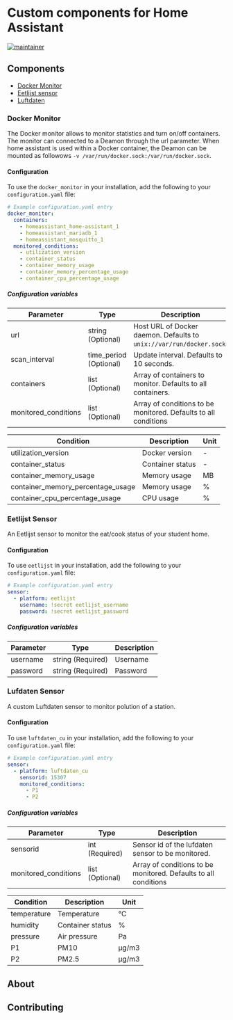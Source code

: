# Custom components for Home Assistant

[![maintainer](https://img.shields.io/badge/maintainer-Sander%20Huisman%20-blue.svg?style=for-the-badge)](https://github.com/Sanderhuisman)

## Components

* [Docker Monitor](#docker_monitor)
* [Eetlijst sensor](#eetlijst)
* [Luftdaten](#luftdaten)

### Docker Monitor <a name="docker_monitor"></a>

The Docker monitor allows to monitor statistics and turn on/off containers. The monitor can connected to a Deamon through the url parameter. When home assistant is used within a Docker container, the Deamon can be mounted as followows `-v /var/run/docker.sock:/var/run/docker.sock`.

#### Configuration

To use the `docker_monitor` in your installation, add the following to your `configuration.yaml` file:

```yaml
# Example configuration.yaml entry
docker_monitor:
  containers:
    - homeassistant_home-assistant_1
    - homeassistant_mariadb_1
    - homeassistant_mosquitto_1
  monitored_conditions:
    - utilization_version
    - container_status
    - container_memory_usage
    - container_memory_percentage_usage
    - container_cpu_percentage_usage
```

##### Configuration variables

| Parameter            | Type                     | Description                                                           |
| -------------------- | ------------------------ | --------------------------------------------------------------------- |
| url                  | string       (Optional)  | Host URL of Docker daemon. Defaults to `unix://var/run/docker.sock`.  |
| scan_interval        | time_period  (Optional)  | Update interval. Defaults to 10 seconds.                              |
| containers           | list         (Optional)  | Array of containers to monitor. Defaults to all containers.           |
| monitored_conditions | list         (Optional)  | Array of conditions to be monitored. Defaults to all conditions       |

| Condition                         | Description           | Unit  |
| --------------------------------- | --------------------- | ----- |
| utilization_version               | Docker version        | -     |
| container_status                  | Container status      | -     |
| container_memory_usage            | Memory usage          | MB    |
| container_memory_percentage_usage | Memory usage          | %     |
| container_cpu_percentage_usage    | CPU usage             | %     |

### Eetlijst Sensor <a name="eetlijst"></a>

An Eetlijst sensor to monitor the eat/cook status of your student home.

#### Configuration

To use `eetlijst` in your installation, add the following to your `configuration.yaml` file:

```yaml
# Example configuration.yaml entry
sensor:
  - platform: eetlijst
    username: !secret eetlijst_username
    password: !secret eetlijst_password
```

##### Configuration variables

| Parameter             | Type                    | Description   |
| --------------------- | ----------------------- | ------------- |
| username              | string       (Required) | Username      |
| password              | string       (Required) | Password      |

### Lufdaten Sensor <a name="luftdaten"></a>

A custom Luftdaten sensor to monitor polution of a station.

#### Configuration

To use `luftdaten_cu` in your installation, add the following to your `configuration.yaml` file:

```yaml
# Example configuration.yaml entry
sensor:
  - platform: luftdaten_cu
    sensorid: 15307
    monitored_conditions:
      - P1
      - P2
```

##### Configuration variables

| Parameter             | Type                    | Description                                                     |
| --------------------- | ----------------------- | --------------------------------------------------------------- |
| sensorid              | int          (Required) | Sensor id of the lufdaten sensor to be monitored.               |
| monitored_conditions  | list         (Optional) | Array of conditions to be monitored. Defaults to all conditions |

| Condition                         | Description           | Unit  |
| --------------------------------- | --------------------- | ----- |
| temperature                       | Temperature           | °C    |
| humidity                          | Container status      | %     |
| pressure                          | Air pressure          | Pa    |
| P1                                | PM10                  | µg/m3 |
| P2                                | PM2.5                 | µg/m3 |

## About

## Contributing
